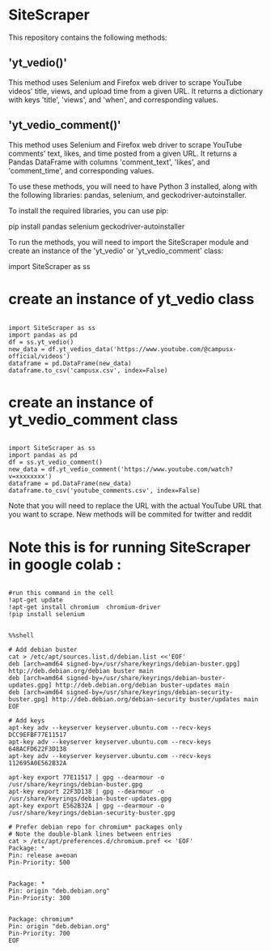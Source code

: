 # SiteScraper

This repository contains the following methods:

## 'yt_vedio()'
This method uses Selenium and Firefox web driver to scrape YouTube videos' title, views, and upload time from a given URL. It returns a dictionary with keys 'title', 'views', and 'when', and corresponding values.

## 'yt_vedio_comment()'
This method uses Selenium and Firefox web driver to scrape YouTube comments' text, likes, and time posted from a given URL. It returns a Pandas DataFrame with columns 'comment_text', 'likes', and 'comment_time', and corresponding values.

To use these methods, you will need to have Python 3 installed, along with the following libraries: pandas, selenium, and geckodriver-autoinstaller.

To install the required libraries, you can use pip:


pip install pandas selenium geckodriver-autoinstaller


To run the methods, you will need to import the SiteScraper module and create an instance of the 'yt_vedio' or 'yt_vedio_comment' class:


import SiteScraper as ss

# create an instance of yt_vedio class
```

import SiteScraper as ss
import pandas as pd 
df = ss.yt_vedio()
new_data = df.yt_vedios_data('https://www.youtube.com/@campusx-official/videos')
dataframe = pd.DataFrame(new_data)
dataframe.to_csv('campusx.csv', index=False)

```

# create an instance of yt_vedio_comment class


```

import SiteScraper as ss
import pandas as pd 
df = ss.yt_vedio_comment()
new_data = df.yt_vedio_comment('https://www.youtube.com/watch?v=xxxxxxxx')
dataframe = pd.DataFrame(new_data)
dataframe.to_csv('youtube_comments.csv', index=False)

```



Note that you will need to replace the URL with the actual YouTube URL that you want to scrape.
New methods will be commited for twitter and reddit 
#  Note this is for running SiteScraper in google colab : 
```

#run this command in the cell 
!apt-get update
!apt-get install chromium  chromium-driver
!pip install selenium

```
```

%%shell

# Add debian buster
cat > /etc/apt/sources.list.d/debian.list <<'EOF'
deb [arch=amd64 signed-by=/usr/share/keyrings/debian-buster.gpg] http://deb.debian.org/debian buster main
deb [arch=amd64 signed-by=/usr/share/keyrings/debian-buster-updates.gpg] http://deb.debian.org/debian buster-updates main
deb [arch=amd64 signed-by=/usr/share/keyrings/debian-security-buster.gpg] http://deb.debian.org/debian-security buster/updates main
EOF

# Add keys
apt-key adv --keyserver keyserver.ubuntu.com --recv-keys DCC9EFBF77E11517
apt-key adv --keyserver keyserver.ubuntu.com --recv-keys 648ACFD622F3D138
apt-key adv --keyserver keyserver.ubuntu.com --recv-keys 112695A0E562B32A

apt-key export 77E11517 | gpg --dearmour -o /usr/share/keyrings/debian-buster.gpg
apt-key export 22F3D138 | gpg --dearmour -o /usr/share/keyrings/debian-buster-updates.gpg
apt-key export E562B32A | gpg --dearmour -o /usr/share/keyrings/debian-security-buster.gpg

# Prefer debian repo for chromium* packages only
# Note the double-blank lines between entries
cat > /etc/apt/preferences.d/chromium.pref << 'EOF'
Package: *
Pin: release a=eoan
Pin-Priority: 500


Package: *
Pin: origin "deb.debian.org"
Pin-Priority: 300


Package: chromium*
Pin: origin "deb.debian.org"
Pin-Priority: 700
EOF

```
